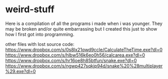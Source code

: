 # weird-stuff
Here is a compilation of all the programs i made when i was younger. They may be broken and/or quite embarrassing but I created this just to show how I first got into programming.

other files with lost source code: 
https://www.dropbox.com/s/0s8lx21qwd9ccle/CalculateTheTime.exe?dl=0
https://www.dropbox.com/s/hlbw516k6eo0h56/calcarea.exe?dl=0
https://www.dropbox.com/s/hr16oe8h85btfun/snake.exe?dl=0
https://www.dropbox.com/s/ngwp427sqkjp94d/snake%20%28multiplayer%29.exe?dl=0
